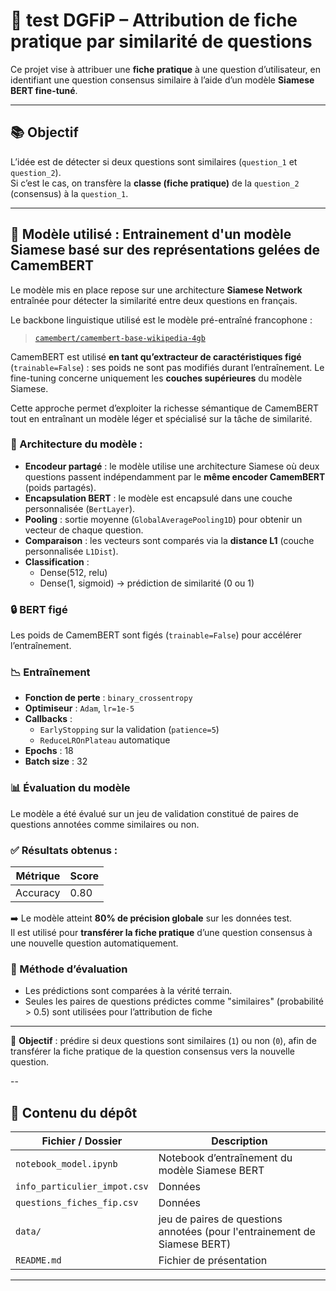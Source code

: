 # 📄 test DGFiP – Attribution de fiche pratique par similarité de questions

Ce projet vise à attribuer une **fiche pratique** à une question d’utilisateur, en identifiant une question consensus similaire à l’aide d’un modèle **Siamese BERT fine-tuné**.

---

## 📚 Objectif

L’idée est de détecter si deux questions sont similaires (`question_1` et `question_2`).  
Si c’est le cas, on transfère la **classe (fiche pratique)** de la `question_2` (consensus) à la `question_1`.

---

## 🧠 Modèle utilisé : Entrainement d'un modèle Siamese basé sur des représentations gelées de CamemBERT

Le modèle mis en place repose sur une architecture **Siamese Network** entraînée pour détecter la similarité entre deux questions en français.

Le backbone linguistique utilisé est le modèle pré-entraîné francophone :
> [`camembert/camembert-base-wikipedia-4gb`](https://huggingface.co/camembert/camembert-base-wikipedia-4gb)

CamemBERT est utilisé **en tant qu’extracteur de caractéristiques figé** (`trainable=False`) : ses poids ne sont pas modifiés durant l’entraînement. Le fine-tuning concerne uniquement les **couches supérieures** du modèle Siamese.

Cette approche permet d’exploiter la richesse sémantique de CamemBERT tout en entraînant un modèle léger et spécialisé sur la tâche de similarité.

### 🔧 Architecture du modèle :

- **Encodeur partagé** : le modèle utilise une architecture Siamese où deux questions passent indépendamment par le **même encoder CamemBERT** (poids partagés).
- **Encapsulation BERT** : le modèle est encapsulé dans une couche personnalisée (`BertLayer`).
- **Pooling** : sortie moyenne (`GlobalAveragePooling1D`) pour obtenir un vecteur de chaque question.
- **Comparaison** : les vecteurs sont comparés via la **distance L1** (couche personnalisée `L1Dist`).
- **Classification** :
  - Dense(512, relu)
  - Dense(1, sigmoid) → prédiction de similarité (0 ou 1)

### 🔒 BERT figé

Les poids de CamemBERT sont figés (`trainable=False`) pour accélérer l’entraînement.

### 📉 Entraînement

- **Fonction de perte** : `binary_crossentropy`
- **Optimiseur** : `Adam`, `lr=1e-5`
- **Callbacks** :
  - `EarlyStopping` sur la validation (`patience=5`)
  - `ReduceLROnPlateau` automatique
- **Epochs** : 18
- **Batch size** : 32

### 📊 Évaluation du modèle

Le modèle a été évalué sur un jeu de validation constitué de paires de questions annotées comme similaires ou non.

### ✅ Résultats obtenus :

| Métrique              | Score        |
|-----------------------|--------------|
| Accuracy              | 0.80         |


➡️ Le modèle atteint **80% de précision globale**  sur les données test.  
Il est utilisé pour **transférer la fiche pratique** d’une question consensus à une nouvelle question automatiquement.

### 🧪 Méthode d’évaluation

- Les prédictions sont comparées à la vérité terrain.
- Seules les paires de questions prédictes comme "similaires" (probabilité > 0.5) sont utilisées pour l’attribution de fiche


---

🎯 **Objectif** : prédire si deux questions sont similaires (`1`) ou non (`0`), afin de transférer la fiche pratique de la question consensus vers la nouvelle question.

--

## 📁 Contenu du dépôt

| Fichier / Dossier          | Description |
|----------------------------|-------------|
| `notebook_model.ipynb`     | Notebook d’entraînement du modèle Siamese BERT |
| `info_particulier_impot.csv`     | Données |
| `questions_fiches_fip.csv`     | Données |
| `data/`                    | jeu de paires de questions annotées (pour l'entrainement de Siamese BERT) |
| `README.md`                | Fichier de présentation |


---
